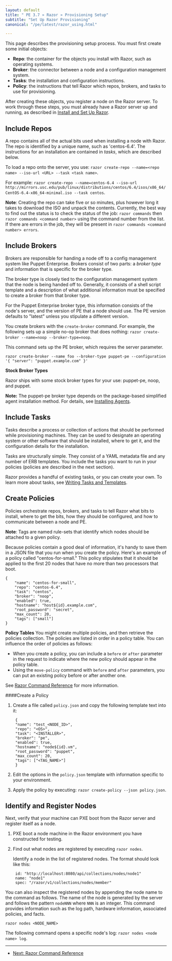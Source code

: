 ```yaml
---
layout: default
title: " PE 3.7 » Razor » Provisioning Setup"
subtitle: "Set Up Razor Provisioning"
canonical: "/pe/latest/razor_using.html"

---
```


This page describes the provisioning setup process. You must first create some initial objects: 

+ **Repo**: the container for the objects you install with Razor, such as operating systems.
+ **Broker**: the connector between a node and a configuration management system.
+ **Tasks**: the installation and configuration instructions. 
+ **Policy**: the instructions that tell Razor which repos, brokers, and tasks to use for provisioning.

After creating these objects, you register a node on the Razor server. To work through these steps, you must already have a Razor server up and running, as described in [Install and Set Up Razor](./razor_install.html).


Include Repos
-------------

A repo contains all of the actual bits used when installing a node with Razor. The repo is identified by a unique name, such as 'centos-6.4'. The instructions for an installation are contained in *tasks*, which are described below.

To load a repo onto the server, you use: `razor create-repo --name=<repo name> --iso-url <URL> --task <task name>`.
	
For example: `razor create-repo --name=centos-6.4 --iso-url http://mirrors.usc.edu/pub/linux/distributions/centos/6.4/isos/x86_64/CentOS-6.4-x86_64-minimal.iso --task centos`.

**Note**: Creating the repo can take five or so minutes, plus however long it takes to download the ISO and unpack the contents. Currently, the best way to find out the status is to check the status of the job: `razor commands` then `razor commands <command number>` using the command number from the list. If there are errors in the job, they will be present in `razor commands <command number> errors`.


Include Brokers
-------------

Brokers are responsible for handing a node off to a config management system like Puppet Enterprise. Brokers consist of two parts: a *broker type* and information that is specific for the broker type. 

The broker type is closely tied to the configuration management system that the node is being handed off to. Generally, it consists of a shell script template and a description of what additional information must be specified to create a broker from that broker type.

For the Puppet Enterprise broker type, this information consists of the node's server, and the version of PE that a node should use. The PE version defaults to "latest" unless you stipulate a different version. 

You create brokers with the `create-broker` command. For example, the following sets up a simple no-op broker that does nothing: 
`razor create-broker --name=noop --broker-type=noop`.
	
This command sets up the PE broker, which requires the server parameter. 

	razor create-broker --name foo --broker-type puppet-pe --configuration '{ "server": "puppet.example.com" }'

**Stock Broker Types**

Razor ships with some stock broker types for your use:  puppet-pe, noop, and puppet.

**Note:** The puppet-pe broker type depends on the package-based simplified agent installation method. For details, see  [Installing Agents](./install_basic.html#installing-agents). 	


Include Tasks
-------------

Tasks describe a process or collection of actions that should be performed while provisioning machines. They can be used to designate an operating system or other software that should be installed, where to get it, and the configuration details for the installation.
 
Tasks are structurally simple. They consist of a YAML metadata file and any number of ERB templates. You include the tasks you want to run in your policies (policies are described in the next section).

Razor provides a handful of existing tasks, or you can create your own. To learn more about tasks, see [Writing Tasks and Templates](./razor_tasks.html). 


Create Policies
-------------

Policies orchestrate repos, brokers, and tasks to tell Razor what bits to install, where to get the bits, how they should be configured, and how to communicate between a node and PE.  

**Note**: Tags are named rule-sets that identify which nodes should be attached to a given policy.

Because policies contain a good deal of information, it's handy to save them in a JSON file that you run when you create the policy. Here's an example of a policy called "centos-for-small." This policy stipulates that it should be applied to the first 20 nodes that have no more than two processors that boot. 

	{
		"name": "centos-for-small",
		"repo": "centos-6.4",
		"task": "centos",
		"broker": "noop",
		"enabled": true,
		"hostname": "host${id}.example.com",
		"root_password": "secret",
		"max_count": 20,
		"tags": ["small"]
	}

**Policy Tables**
You might create multiple policies, and then retrieve the policies collection. The policies are listed in order in a policy table. You can influence the order of policies as follows:

+ When you create a policy, you can include a `before` or `after` parameter in the request to indicate where the new policy should appear in the policy table.
+ Using the `move-policy` command with `before` and `after` parameters, you can put an existing policy before or after another one.

See [Razor Command Reference](./razor_reference.html) for more information.

####Create a Policy

1. Create a file called `policy.json` and copy the following template text into it:

		{	
  		"name": "test_<NODE_ID>",
  		"repo": "<OS>",
  		"task": "<INSTALLER>",
  		"broker": "pe",
  		"enabled": true,
  		"hostname": "node${id}.vm",
  		"root_password": "puppet",
  		"max_count": 20,
  		"tags": ["<TAG_NAME>"]
  		}

2. Edit the options in the `policy.json` template with information specific to  your environment. 
3. Apply the policy by executing:	`razor create-policy --json policy.json`.


Identify and Register Nodes
-------------

Next, verify that your machine can PXE boot from the Razor server and register itself as a node.

1. PXE boot a node machine in the Razor environment you have constructed for testing.
2. Find out what nodes are registered by executing `razor nodes`.
		
	Identify a node in the list of registered nodes. The format should look like this:

		id: "http://localhost:8080/api/collections/nodes/node1"
		name: "node1"                                            
		spec: "/razor/v1/collections/nodes/member" 

You can also inspect the registered nodes by appending the node name to the command as follows. The name of the node is generated by the server and follows the pattern `nodeNNN` where `NNN` is an integer. This command provides information such as the log path, hardware information, associated policies, and facts. 

	razor nodes <NODE_NAME>


The following command opens a specific node's log: `razor nodes <node name> log`.


* * *


- [Next: Razor Command Reference](./razor_reference.html)


